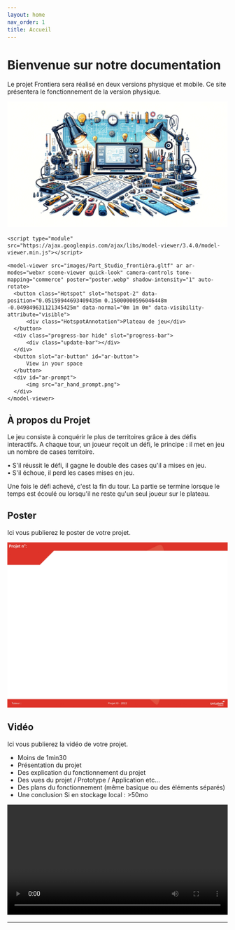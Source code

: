 ```yaml
---
layout: home
nav_order: 1
title: Accueil
---
```


# Bienvenue sur notre documentation

Le projet Frontiera sera réalisé en deux versions physique et mobile. Ce site présentera le fonctionnement de la version physique.  


![Illustration vectorielle colorée avec un fond blanc, montrant un atelier équipé pour un projet de conception mécanique, électronique et informatique](images/illustration.png)

<!-- Loads <model-viewer> for browsers: -->
    <script type="module" src="https://ajax.googleapis.com/ajax/libs/model-viewer/3.4.0/model-viewer.min.js"></script>

<!-- <model-viewer> HTML element -->
    <model-viewer src="images/Part_Studio_frontièra.gltf" ar ar-modes="webxr scene-viewer quick-look" camera-controls tone-mapping="commerce" poster="poster.webp" shadow-intensity="1" auto-rotate>
      <button class="Hotspot" slot="hotspot-2" data-position="0.05159944693409435m 0.15000000596046448m -0.049849631121345425m" data-normal="0m 1m 0m" data-visibility-attribute="visible">
          <div class="HotspotAnnotation">Plateau de jeu</div>
      </button>
      <div class="progress-bar hide" slot="progress-bar">
          <div class="update-bar"></div>
      </div>
      <button slot="ar-button" id="ar-button">
          View in your space
      </button>
      <div id="ar-prompt">
          <img src="ar_hand_prompt.png">
      </div>
    </model-viewer>  

<style>
#viewer
    {
    :not(:defined) > * {
  display: none;
}

html {
  height: 100%;
}

body {
  margin: 0;
  padding: 0;
  width: 100%;
  height: 100%;
}

model-viewer {
  width: 100%;
  height: 90%;
  background-color: #ffffff;
}

.Hotspot {
  background: #fff;
  border-radius: 32px;
  border: 0;
  box-shadow: 0 2px 4px rgba(0, 0, 0, 0.25);
  box-sizing: border-box;
  cursor: pointer;
  height: 24px;
  padding: 8px;
  position: relative;
  transition: opacity 0.3s;
  width: 24px;
}

.Hotspot:not([data-visible]) {
  background: transparent;
  border: 4px solid #fff;
  box-shadow: none;
  height: 32px;
  pointer-events: none;
  width: 32px;
}

.Hotspot:focus {
  border: 4px solid rgb(0, 128, 200);
  height: 32px;
  outline: none;
  width: 32px;
}

.Hotspot > * {
  opacity: 1;
  transform: translateY(-50%);
}

.HotspotAnnotation{
  background: #fff;
  border-radius: 4px;
  box-shadow: 0 2px 4px rgba(0, 0, 0, 0.25);
  color: rgba(0, 0, 0, 0.8);
  display: block;
  font-family: Futura, Helvetica Neue, sans-serif;
  font-size: 18px;
  font-weight: 700;
  left: calc(100% + 1em);
  max-width: 128px;
  overflow-wrap: break-word;
  padding: 0.5em 1em;
  position: absolute;
  top: 50%;
  width: max-content;
}

.Hotspot:not([data-visible]) > * {
  opacity: 0;
  pointer-events: none;
  transform: translateY(calc(-50% + 4px));
  transition: transform 0.3s, opacity 0.3s;
}


.progress-bar {
  display: block;
  width: 33%;
  height: 10%;
  max-height: 2%;
  position: absolute;
  left: 50%;
  top: 50%;
  transform: translate3d(-50%, -50%, 0);
  border-radius: 25px;
  box-shadow: 0px 3px 10px 3px rgba(0, 0, 0, 0.5), 0px 0px 5px 1px rgba(0, 0, 0, 0.6);
  border: 1px solid rgba(255, 255, 255, 0.9);
  background-color: rgba(0, 0, 0, 0.5);
}

.progress-bar.hide {
  visibility: hidden;
  transition: visibility 0.3s;
}

.update-bar {
  background-color: rgba(255, 255, 255, 0.9);
  width: 0%;
  height: 100%;
  border-radius: 25px;
  float: left;
  transition: width 0.3s;
}

#ar-button {
  background-image: url(ar_icon.png);
  background-repeat: no-repeat;
  background-size: 20px 20px;
  background-position: 12px 50%;
  background-color: #fff;
  position: absolute;
  left: 50%;
  transform: translateX(-50%);
  white-space: nowrap;
  bottom: 16px;
  padding: 0px 16px 0px 40px;
  font-family: Roboto Regular, Helvetica Neue, sans-serif;
  font-size: 14px;
  color:#4285f4;
  height: 36px;
  line-height: 36px;
  border-radius: 18px;
  border: 1px solid #DADCE0;
}

#ar-button:active {
  background-color: #E8EAED;
}

#ar-button:focus {
  outline: none;
}

#ar-button:focus-visible {
  outline: 1px solid #4285f4;
}

@keyframes circle {
  from { transform: translateX(-50%) rotate(0deg) translateX(50px) rotate(0deg); }
  to   { transform: translateX(-50%) rotate(360deg) translateX(50px) rotate(-360deg); }
}

@keyframes elongate {
  from { transform: translateX(100px); }
  to   { transform: translateX(-100px); }
}

model-viewer > #ar-prompt {
  position: absolute;
  left: 50%;
  bottom: 60px;
  animation: elongate 2s infinite ease-in-out alternate;
  display: none;
}

model-viewer[ar-status="session-started"] > #ar-prompt {
  display: block;
}

model-viewer > #ar-prompt > img {
  animation: circle 4s linear infinite;
    }
}
</style>



## À propos du Projet
Le jeu consiste à conquérir le plus de territoires grâce à des défis interactifs. A chaque tour, un joueur reçoit un défi, le principe : il met en jeu un nombre de cases territoire.  

• S'il réussit le défi, il gagne le double des cases qu'il a mises en jeu.  
• S'il échoue, il perd les cases mises en jeu.  

Une fois le défi achevé, c'est la fin du tour. La partie se termine lorsque le temps est écoulé ou lorsqu'il ne reste qu'un seul joueur sur le plateau. 
## Poster

Ici vous publierez le poster de votre projet.

![Poster projet](images/poster.jpg)

## Vidéo

Ici vous publierez la vidéo de votre projet. 
- Moins de 1min30
- Présentation du projet 
- Des explication du fonctionnement du projet
- Des vues du projet / Prototype / Application etc... 
- Des plans du fonctionnement (même basique ou des éléments séparés)
- Une conclusion
Si en stockage local : >50mo

<video src="images/intro_amiens.mp4" controls title="Title"  style="width: 100%;"></video>

---
